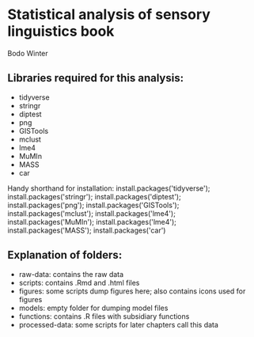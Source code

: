 Statistical analysis of sensory linguistics book
=============

Bodo Winter

## Libraries required for this analysis:

-	tidyverse
-	stringr
-	diptest
-	png
-	GISTools
-	mclust
-	lme4
-	MuMIn
-	MASS
-	car

Handy shorthand for installation:
install.packages('tidyverse'); install.packages('stringr'); install.packages('diptest'); install.packages('png'); install.packages('GISTools'); install.packages('mclust'); install.packages('lme4'); install.packages('MuMIn'); install.packages('lme4'); install.packages('MASS'); install.packages('car')

## Explanation of folders:

-	raw-data: contains the raw data
-	scripts: contains .Rmd and .html files
-	figures: some scripts dump figures here; also contains icons used for figures
-	models: empty folder for dumping model files
-	functions: contains .R files with subsidiary functions
-	processed-data: some scripts for later chapters call this data
